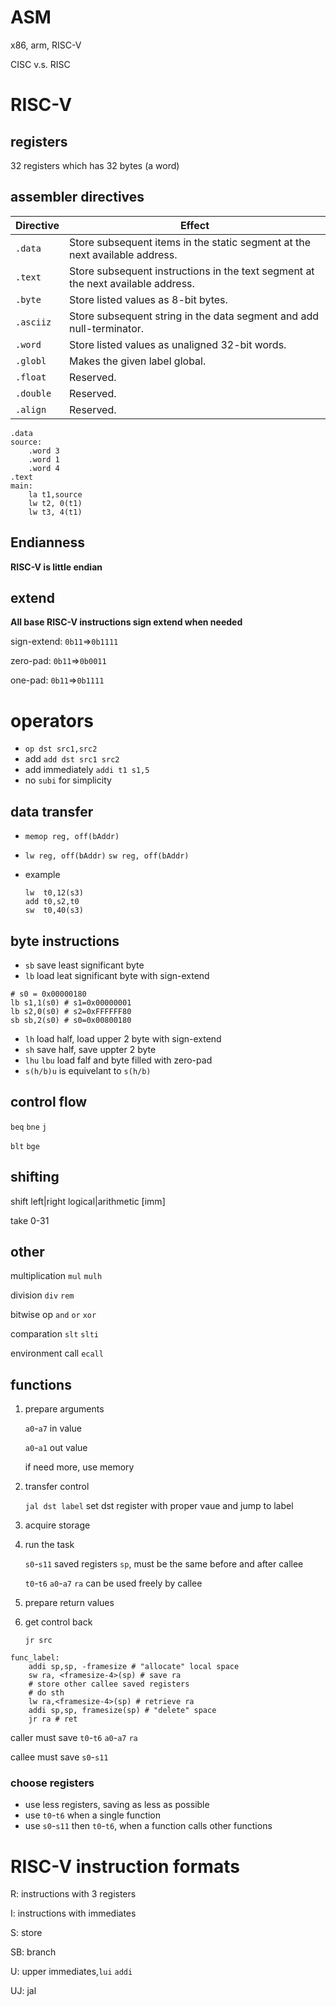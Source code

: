 # ASM

x86, arm, RISC-V

CISC v.s. RISC

# RISC-V

## registers

32 registers which has 32 bytes (a word)

## assembler directives

| Directive | Effect                                                       |
| --------- | ------------------------------------------------------------ |
| `.data`   | Store subsequent items in the static segment at the next available address. |
| `.text`   | Store subsequent instructions in the text segment at the next available address. |
| `.byte`   | Store listed values as 8-bit bytes.                          |
| `.asciiz` | Store subsequent string in the data segment and add null-terminator. |
| `.word`   | Store listed values as unaligned 32-bit words.               |
| `.globl`  | Makes the given label global.                                |
| `.float`  | Reserved.                                                    |
| `.double` | Reserved.                                                    |
| `.align`  | Reserved.                                                    |

```assembly
.data
source:
	.word 3
	.word 1
	.word 4
.text
main:
	la t1,source
	lw t2, 0(t1)
	lw t3, 4(t1)
```

## Endianness

**RISC-V is little endian**

## extend

**All base RISC-V instructions sign extend when needed**

sign-extend: `0b11`=>`0b1111`

zero-pad: `0b11`=>`0b0011`

one-pad: `0b11`=>`0b1111`

# operators

- `op dst src1,src2`
- add `add dst src1 src2`
- add immediately `addi t1 s1,5`
- no `subi` for simplicity

## data transfer

- `memop reg, off(bAddr)`

- `lw reg, off(bAddr)` `sw reg, off(bAddr)`

- example

  ```assembly
  lw  t0,12(s3)
  add t0,s2,t0
  sw  t0,40(s3)
  ```

## byte instructions

- `sb` save least significant byte
- `lb` load leat significant byte with sign-extend

```assembly
# s0 = 0x00000180
lb s1,1(s0) # s1=0x00000001
lb s2,0(s0) # s2=0xFFFFFF80
sb sb,2(s0) # s0=0x00800180
```

- `lh` load half, load upper 2 byte with sign-extend
- `sh` save half, save uppter 2 byte
- `lhu` `lbu` load falf and byte filled with zero-pad
- `s(h/b)u` is equivelant to `s(h/b)`

## control flow

`beq` `bne` `j`

`blt` `bge`

## shifting

shift left|right logical|arithmetic [imm]

take 0-31 

## other

multiplication `mul` `mulh`

division `div` `rem`

bitwise op `and` `or` `xor`

comparation `slt` `slti`

environment call `ecall`

## functions

1. prepare arguments

   `a0`-`a7` in value

   `a0`-`a1` out value

   if need more, use memory

2. transfer control

   `jal dst label` set dst register with proper vaue and jump to label

3. acquire storage

4. run the task

   `s0`-`s11` saved registers `sp`, must be the same before and after callee

   `t0`-`t6` `a0`-`a7` `ra` can be used freely by callee

5. prepare return values

6. get control back

   `jr src`

```assembly
func_label:
	addi sp,sp, -framesize # "allocate" local space
	sw ra, <framesize-4>(sp) # save ra
	# store other callee saved registers
	# do sth
	lw ra,<framesize-4>(sp) # retrieve ra
	addi sp,sp, framesize(sp) # "delete" space
	jr ra # ret
```



caller must save `t0`-`t6` `a0`-`a7` `ra`

callee must save `s0`-`s11`



### choose registers

- use less registers, saving as less as possible
- use `t0`-`t6` when a single function
- use `s0`-`s11` then `t0`-`t6`, when a function calls other functions

# RISC-V instruction formats

R: instructions with 3 registers

I: instructions with immediates

S: store

SB: branch

U: upper immediates,`lui` `addi`

UJ: jal

